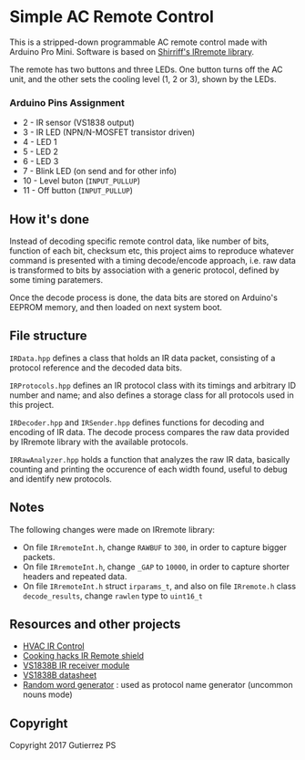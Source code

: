 # Simple AC Remote Control

This is a stripped-down programmable AC remote control made with Arduino Pro Mini. Software is based on [Shirriff's IRremote library](https://github.com/z3t0/Arduino-IRremote).

The remote has two buttons and three LEDs. One button turns off the AC unit, and the other sets the cooling level (1, 2 or 3), shown by the LEDs.


### Arduino Pins Assignment

* 2 - IR sensor (VS1838 output)
* 3 - IR LED (NPN/N-MOSFET transistor driven)
* 4 - LED 1
* 5 - LED 2
* 6 - LED 3
* 7 - Blink LED (on send and for other info)
* 10 - Level buton (`INPUT_PULLUP`)
* 11 - Off button (`INPUT_PULLUP`)


## How it's done

Instead of decoding specific remote control data, like number of bits, function of each bit, checksum etc, this project aims to reproduce whatever command is presented with a timing decode/encode approach, i.e. raw data is transformed to bits by association with a generic protocol, defined by some timing paratemers.

Once the decode process is done, the data bits are stored on Arduino's EEPROM memory, and then loaded on next system boot.


## File structure

``IRData.hpp`` defines a class that holds an IR data packet, consisting of a protocol reference and the decoded data bits.

``IRProtocols.hpp`` defines an IR protocol class with its timings and arbitrary ID number and name; and also defines a storage class for all protocols used in this project.

``IRDecoder.hpp`` and ``IRSender.hpp`` defines functions for decoding and encoding of IR data. The decode process compares the raw data provided by IRremote library with the available protocols.

``IRRawAnalyzer.hpp`` holds a function that analyzes the raw IR data, basically counting and printing the occurence of each width found, useful to debug and identify new protocols.


## Notes

The following changes were made on IRremote library:

* On file ``IRremoteInt.h``, change ``RAWBUF`` to ``300``, in order to capture bigger packets.
* On file ``IRremoteInt.h``, change ``_GAP`` to ``10000``, in order to capture shorter headers and repeated data.
* On file ``IRremoteInt.h`` struct ``irparams_t``, and also on file ``IRremote.h`` class ``decode_results``, change ``rawlen`` type to ``uint16_t``


## Resources and other projects

* [HVAC IR Control](https://github.com/r45635/HVAC-IR-Control)
* [Cooking hacks IR Remote shield](https://www.cooking-hacks.com/documentation/tutorials/control-hvac-infrared-devices-from-the-internet-with-ir-remote/)
* [VS1838B IR receiver module](http://arduino-kit.ru/userfiles/image/VS1838B_INFRARED_RECEIVER_MODULE.pdf)
* [VS1838B datasheet](https://www.optimusdigital.ro/index.php?controller=attachment&id_attachment=4&usg=afqjcnh7fun0zdtnznv0ufaeth9sjdsgtg&sig2=t1sm5ow3vxetkff9hq2tsw)
* [Random word generator](http://watchout4snakes.com/wo4snakes/Random/RandomWordPlus) : used as protocol name generator (uncommon nouns mode)


## Copyright
Copyright 2017 Gutierrez PS
